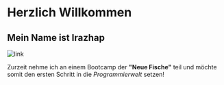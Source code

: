 # Herzlich Willkommen

## Mein Name ist Irazhap

![link](https://scontent-ham3-1.cdninstagram.com/v/t51.2885-19/323681919_145098661681317_545442964422477160_n.jpg?stp=dst-jpg_s320x320&_nc_ht=scontent-ham3-1.cdninstagram.com&_nc_cat=109&_nc_ohc=is5ieKzslLIAX9mo1L9&edm=AOQ1c0wBAAAA&ccb=7-5&oh=00_AfBlNzr2SxqC63mDPiAAveMdPS6MmPkB-jcfHRhs8qW_YQ&oe=6401293A&_nc_sid=8fd12b)

Zurzeit nehme ich an einem Bootcamp der **"Neue Fische"** teil und möchte somit den ersten Schritt in die *Programmierwelt* setzen!
